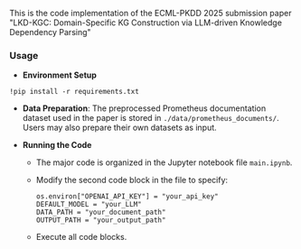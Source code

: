 This is the code implementation of the ECML-PKDD 2025 submission paper "LKD-KGC: Domain-Specific KG Construction via LLM-driven Knowledge Dependency Parsing"

### Usage

- **Environment Setup**

```
!pip install -r requirements.txt  
```

- **Data Preparation**: The preprocessed Prometheus documentation dataset used in the paper is stored in `./data/prometheus_documents/`. Users may also prepare their own datasets as input.

- **Running the Code**

  - The  major code is organized in the Jupyter notebook file `main.ipynb`.

  - Modify the second code block in the file to specify:

    ```
    os.environ["OPENAI_API_KEY"] = "your_api_key"  
    DEFAULT_MODEL = "your_LLM"  
    DATA_PATH = "your_document_path"  
    OUTPUT_PATH = "your_output_path"  
    ```

  - Execute all code blocks.

